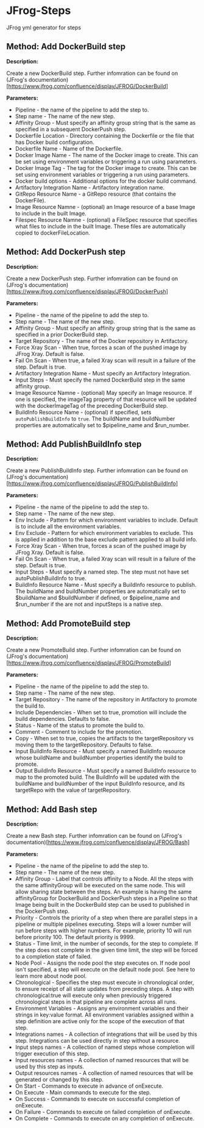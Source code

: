 # JFrog-Steps
JFrog yml generator for steps


## Method: Add DockerBuild step

**Description:**

Create a new DockerBuild step.
Further infomration can be found on (JFrog's documentation)[https://www.jfrog.com/confluence/display/JFROG/DockerBuild]

**Parameters:**

* Pipeline - the name of the pipeline to add the step to.
* Step name - The name of the new step.
* Affinity Group - Must specify an affinity group string that is the same as specified in a subsequent DockerPush step.	
* Dockerfile Location - Directory containing the Dockerfile or the file that has Docker build configuration.
* Dockerfile Name - Name of the Dockerfile.
* Docker Image Name - The name of the Docker image to create. This can be set using environment variables or triggering a run using parameters.	
* Docker Image Tag - The tag for the Docker image to create. This can be set using environment variables or triggering a run using parameters.	
* Docker build options - Additional options for the  docker build command.
* Artifactory Integration Name - Artifactory integration name.
* GitRepo Resource Name - a GitRepo resource (that contains the DockerFile).
* Image Resource Namne - (optional) an Image resource of a base Image to include in the built Image.
* Filespec Resource Namne - (optional) a FileSpec resource that specifies what files to include in the built Image. These files are automatically copied to dockerFileLocation.


## Method: Add DockerPush step

**Description:**

Create a new DockerPush step.
Further infomration can be found on (JFrog's documentation)[https://www.jfrog.com/confluence/display/JFROG/DockerPush]

**Parameters:**

* Pipeline - the name of the pipeline to add the step to.
* Step name - The name of the new step.
* Affinity Group - Must specify an affinity group string that is the same as specified in a prior DockerBuild step.	
* Target Repository - The name of the Docker repository in Artifactory.
* Force Xray Scan - When true, forces a scan of the pushed image by JFrog Xray. Default is false.
* Fail On Scan - When true, a failed Xray scan will result in a failure of the step. Default is true.
* Artifactory Integration Name - Must specify an Artifactory Integration.
* Input Steps - Must specify the named DockerBuild step in the same affinity group.	
* Image Resource Namne - (optional) May specify an Image resource. If one is specified, the imageTag  property of that resource will be updated with the dockerImageTag of the preceding DockerBuild step.
* BuildInfo Resource Name - (optional) if specified, sets `autoPublishBuildInfo` to `true`. The buildName and buildNumber properties are automatically set to $pipeline_name and $run_number.


## Method: Add PublishBuildInfo step

**Description:**

Create a new PublishBuildInfo step.
Further infomration can be found on (JFrog's documentation)[https://www.jfrog.com/confluence/display/JFROG/PublishBuildInfo]

**Parameters:**

* Pipeline - the name of the pipeline to add the step to.
* Step name - The name of the new step.
* Env Include - Pattern for which environment variables to include. Default is to include all the environment variables.
* Env Exclude - Pattern for which environment variables to exclude. This is applied in addition to the base exclude pattern applied to all build info.	
* Force Xray Scan - When true, forces a scan of the pushed image by JFrog Xray. Default is false.
* Fail On Scan - When true, a failed Xray scan will result in a failure of the step. Default is true.
* Input Steps - Must specify a named step. The step must not have set autoPublishBuildInfo to true.
* BuildInfo Resource Name - Must specify a BuildInfo resource to publish. The buildName and buildNumber properties are automatically set to $buildName and $buildNumber if defined, or $pipeline_name and $run_number if the are not and inputSteps is a native step.

## Method: Add PromoteBuild step

**Description:**

Create a new PromoteBuild step.
Further infomration can be found on (JFrog's documentation)[https://www.jfrog.com/confluence/display/JFROG/PromoteBuild]

**Parameters:**

* Pipeline - the name of the pipeline to add the step to.
* Step name - The name of the new step.
* Target Repository - The name of the repository in Artifactory to promote the build to.
* Include Dependencies - When set to true, promotion will include the build dependencies. Defaults to false.
* Status - Name of the status to promote the build to.
* Comment - Comment to include for the promotion.
* Copy - When set to true, copies the artifacts to the targetRepository vs moving them to the targetRepository. Defaults to false.
* Input BuildInfo Resource - Must specify a named BuildInfo resource whose buildName and buildNumber properties identify the build to promote.	
* Output BuildInfo Resource - Must specify a named BuildInfo resource to map to the promoted build. The BuildInfo will be updated with the buildName and buildNumber of the input BuildInfo resource, and its targetRepo with the value of targetRepository.

## Method: Add Bash step

**Description:**

Create a new Bash step.
Further infomration can be found on (JFrog's documentation)[https://www.jfrog.com/confluence/display/JFROG/Bash]

**Parameters:**

* Pipeline - the name of the pipeline to add the step to.
* Step name - The name of the new step.
* Affinity Group - Label that controls affinity to a Node. All the steps with the same affinityGroup will be executed on the same node. This will allow sharing state between the steps. An example is having the same affinityGroup for DockerBuild and DockerPush steps in a Pipeline so that Image being built in the DockerBuild step can be used to published in the DockerPush step.
* Priority - Controls the priority of a step when there are parallel steps in a pipeline or multiple pipelines executing.  Steps will a lower number will run before steps with higher numbers. For example, priority 10 will run before priority 100. The default priority is 9999.
* Status - Time limit, in the number of seconds, for the step to complete. If the step does not complete in the given time limit, the step will be forced to a completion state of failed.	
* Node Pool - Assigns the node pool the step executes on. If node pool isn't specified, a step will execute on the default node pool. See here to learn more about node pool.
* Chronological - Specifies the step must execute in chronological order, to ensure receipt of all state updates from preceding steps.
A step with chronological:true will execute only when previously triggered chronological steps in that pipeline are complete across all runs.
* Environment Variables - Assigns any environment variables and their strings in key:value format. All environment variables assigned within a step definition are active only for the scope of the execution of that step.
* Integrations names - A collection of integrations that will be used by this step. Integrations can be used directly in step without a resource.
* Input steps names - A collection of named steps whose completion will trigger execution of this step.	
* Input resources names - A collection of named resources that will be used by this step as inputs. 
* Output resources names - A collection of named resources that will be generated or changed by this step.
* On Start - Commands to execute in advance of onExecute.
* On Execute - Main commands to execute for the step.
* On Success - Commands to execute on successful completion of onExecute.
* On Failure - Commands to execute on failed completion of onExecute.
* On Complete - Commands to execute on any completion of onExecute.